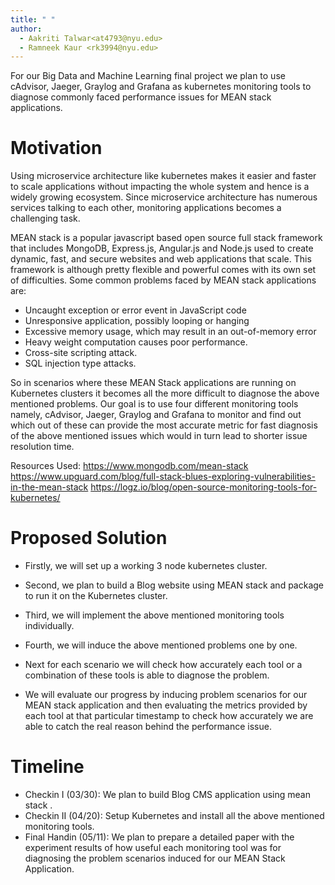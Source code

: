 ```yaml
---
title: " "
author:
  - Aakriti Talwar<at4793@nyu.edu>
  - Ramneek Kaur <rk3994@nyu.edu>
---
```


For our Big Data and Machine Learning final project we plan to use cAdvisor, Jaeger, Graylog and Grafana as kubernetes monitoring tools to diagnose commonly faced performance issues for MEAN stack applications.

# Motivation

Using microservice architecture like kubernetes makes it easier and faster to scale applications without impacting the whole system and hence is a widely growing ecosystem. Since microservice architecture has numerous services talking to each other, monitoring applications becomes a challenging task.

MEAN stack is a popular javascript based open source full stack framework that includes MongoDB, Express.js, Angular.js and Node.js used  to create dynamic, fast, and secure websites and web applications that scale. This framework is although pretty flexible and powerful comes with its own set of difficulties. Some common problems faced by MEAN stack applications are:
* Uncaught exception or error event in JavaScript code
* Unresponsive application, possibly looping or hanging
* Excessive memory usage, which may result in an out-of-memory error
* Heavy weight computation causes poor performance.
* Cross-site scripting attack.
* SQL injection type attacks.

So in scenarios where these MEAN Stack applications are running on Kubernetes clusters it becomes all the more difficult to diagnose the above mentioned problems. Our goal is to use four different monitoring tools namely, cAdvisor, Jaeger, Graylog and Grafana to monitor and find out which out of these can provide the most accurate metric for fast diagnosis of the above mentioned issues which would in turn lead to shorter issue resolution time.


Resources Used:
https://www.mongodb.com/mean-stack
https://www.upguard.com/blog/full-stack-blues-exploring-vulnerabilities-in-the-mean-stack
https://logz.io/blog/open-source-monitoring-tools-for-kubernetes/

# Proposed Solution

* Firstly, we will set up a working 3 node kubernetes cluster.
* Second, we plan to build a Blog website using MEAN stack and package to run it on the Kubernetes cluster.
* Third, we will implement the above mentioned monitoring tools individually.
* Fourth, we will induce the above mentioned problems one by one.
* Next for each scenario  we will check how accurately each tool or a combination of these tools  is able to diagnose the problem.


* We will evaluate our progress by inducing problem scenarios for our MEAN stack application and then evaluating the metrics provided by each tool at that particular timestamp to check how accurately we are able to catch the real reason behind the performance issue. 


# Timeline

* Checkin I (03/30): We plan to build Blog CMS application using mean stack . 
* Checkin II (04/20): Setup Kubernetes and install all the above mentioned monitoring tools.
* Final Handin (05/11): We plan to prepare a detailed paper with the experiment results of how useful each monitoring tool was for diagnosing the problem scenarios induced for our MEAN Stack Application.


